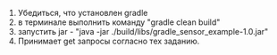 1. Убедиться, что установлен gradle
2. в терминале выполнить команду "gradle clean build"
3. запустить jar - "java -jar ./build/libs/gradle_sensor_example-1.0.jar"
4. Принимает get запросы согласно тех заданию.
